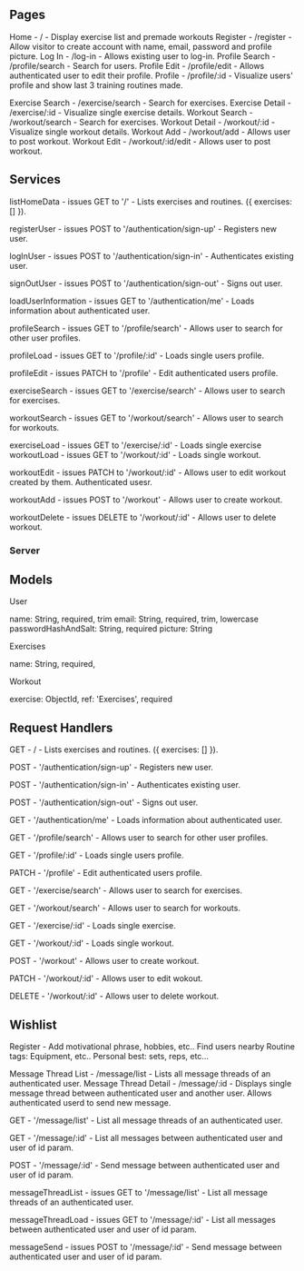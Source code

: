## Pages

Home - / - Display exercise list and premade workouts
Register - /register - Allow visitor to create account with name, email, password and profile picture.
Log In - /log-in - Allows existing user to log-in.
Profile Search - /profile/search - Search for users.
Profile Edit - /profile/edit - Allows authenticated user to edit their profile.
Profile - /profile/:id - Visualize users' profile and show last 3 training routines made.

Exercise Search - /exercise/search - Search for exercises.
Exercise Detail - /exercise/:id - Visualize single exercise details.
Workout Search - /workout/search - Search for exercises.
Workout Detail - /workout/:id - Visualize single workout details.
Workout Add - /workout/add - Allows user to post workout.
Workout Edit - /workout/:id/edit - Allows user to post workout.

## Services

listHomeData - issues GET to '/' - Lists exercises and routines. ({ exercises: [] }).

registerUser - issues POST to '/authentication/sign-up' - Registers new user.

logInUser - issues POST to '/authentication/sign-in' - Authenticates existing user.

signOutUser - issues POST to '/authentication/sign-out' - Signs out user.

loadUserInformation - issues GET to '/authentication/me' - Loads information about authenticated user.

profileSearch - issues GET to '/profile/search' - Allows user to search for other user profiles.

profileLoad - issues GET to '/profile/:id' - Loads single users profile.

profileEdit - issues PATCH to '/profile' - Edit authenticated users profile.

exerciseSearch - issues GET to '/exercise/search' - Allows user to search for exercises.

workoutSearch - issues GET to '/workout/search' - Allows user to search for workouts.

exerciseLoad - issues GET to '/exercise/:id' - Loads single exercise
workoutLoad - issues GET to '/workout/:id' - Loads single workout.

workoutEdit - issues PATCH to '/workout/:id' - Allows user to edit workout created by them. Authenticated usesr.

workoutAdd - issues POST to '/workout' - Allows user to create workout.

workoutDelete - issues DELETE to '/workout/:id' - Allows user to delete workout.

### Server

## Models

User

name: String, required, trim
email: String, required, trim, lowercase
passwordHashAndSalt: String, required
picture: String

Exercises

name: String, required,

Workout

exercise: ObjectId, ref: 'Exercises', required

## Request Handlers

GET - / - Lists exercises and routines. ({ exercises: [] }).

POST - '/authentication/sign-up' - Registers new user.

POST - '/authentication/sign-in' - Authenticates existing user.

POST - '/authentication/sign-out' - Signs out user.

GET - '/authentication/me' - Loads information about authenticated user.

GET - '/profile/search' - Allows user to search for other user profiles.

GET - '/profile/:id' - Loads single users profile.

PATCH - '/profile' - Edit authenticated users profile.

GET - '/exercise/search' - Allows user to search for exercises.

GET - '/workout/search' - Allows user to search for workouts.

GET - '/exercise/:id' - Loads single exercise.

GET - '/workout/:id' - Loads single workout.

POST - '/workout' - Allows user to create workout.

PATCH - '/workout/:id' - Allows user to edit wokout.

DELETE - '/workout/:id' - Allows user to delete workout.

## Wishlist

Register - Add motivational phrase, hobbies, etc..
Find users nearby
Routine tags: Equipment, etc..
Personal best: sets, reps, etc...

Message Thread List - /message/list - Lists all message threads of an authenticated user.
Message Thread Detail - /message/:id - Displays single message thread between authenticated user and another user. Allows authenticated userd to send new message.

GET - '/message/list' - List all message threads of an authenticated user.

GET - '/message/:id' - List all messages between authenticated user and user of id param.

POST - '/message/:id' - Send message between authenticated user and user of id param.

messageThreadList - issues GET to '/message/list' - List all message threads of an authenticated user.

messageThreadLoad - issues GET to '/message/:id' - List all messages between authenticated user and user of id param.

messageSend - issues POST to '/message/:id' - Send message between authenticated user and user of id param.
